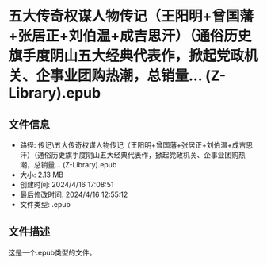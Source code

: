 ﻿# 五大传奇权谋人物传记（王阳明+曾国藩+张居正+刘伯温+成吉思汗）（通俗历史旗手度阴山五大经典代表作，掀起党政机关、企事业团购热潮，总销量... (Z-Library).epub

## 文件信息
- 路径: 传记\五大传奇权谋人物传记（王阳明+曾国藩+张居正+刘伯温+成吉思汗）（通俗历史旗手度阴山五大经典代表作，掀起党政机关、企事业团购热潮，总销量... (Z-Library).epub
- 大小: 2.13 MB
- 创建时间: 2024/4/16 17:08:51
- 最后修改时间: 2024/4/16 12:55:12
- 文件类型: .epub

## 文件描述
这是一个.epub类型的文件。


